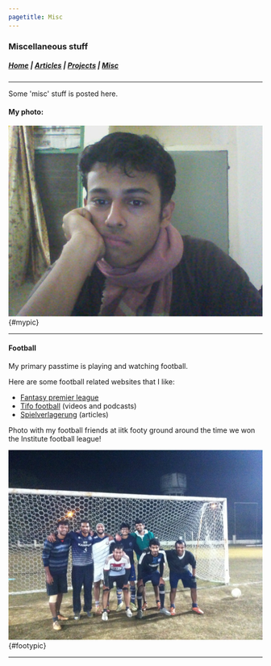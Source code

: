 ```yaml
---
pagetitle: Misc
---
```


### Miscellaneous stuff 

##### [Home](index.html) |  [Articles](articles.html) | [Projects](projects.html) | [Misc](misc.html) 

---

Some 'misc' stuff is posted here. 

#### My photo:

![ninad_photo](./media/ninad1.jpg){#mypic}

---

#### Football

My primary passtime is playing and watching football. 

Here are some football related websites that I like:

 * [Fantasy premier league](http://fantasy.premierleague.com/)
 * [Tifo football](https://www.tifofootball.com/) (videos and podcasts)
 * [Spielverlagerung](http://spielverlagerung.com/) (articles)


Photo with my football friends at iitk footy ground around the time we won the Institute football league! 

![ninad_photo](./media/ifl01.jpg){#footypic}

---

